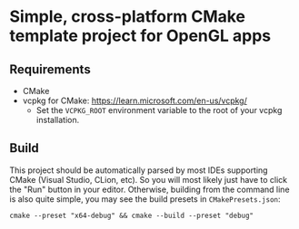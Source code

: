 # Simple, cross-platform CMake template project for OpenGL apps

## Requirements

- CMake
- vcpkg for CMake: https://learn.microsoft.com/en-us/vcpkg/
  - Set the `VCPKG_ROOT` environment variable to the root of your vcpkg installation.

## Build

This project should be automatically parsed by most IDEs supporting CMake (Visual Studio, CLion, etc). So you will most likely just have to click the "Run" button in your editor. Otherwise, building from the command line is also quite simple, you may see the build presets in `CMakePresets.json`:

`cmake --preset "x64-debug" && cmake --build --preset "debug"`
